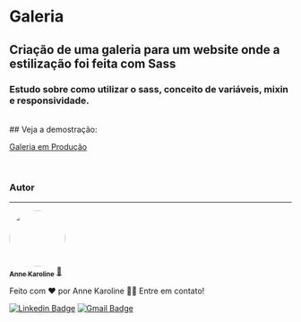 # Galeria
## Criação de uma galeria para um website onde a estilização foi feita com Sass

### Estudo sobre como utilizar o sass, conceito de variáveis, mixin e responsividade.

 <br />
## Veja a demostração:  

<a href="https://galeria-sass.vercel.app/">Galeria em Produção</a>

 <br />

### Autor
---

<a href="https://github.com/annekarolinefc">
 <img style="border-radius: 50%;" src="https://avatars.githubusercontent.com/u/58259238?v=4" width="100px;" alt=""/>
 <br />
 <sub><b>Anne Karoline</b></sub></a> <a href="https://github.com/annekarolinefc/" title="Anne Karoline">🚀</a>


Feito com ❤️ por Anne Karoline 👋🏽 Entre em contato!

[![Linkedin Badge](https://img.shields.io/badge/-Anne-blue?style=flat-square&logo=Linkedin&logoColor=white&link=https://www.linkedin.com/in/devannekarolinefc/)](https://www.linkedin.com/in/devannekarolinefc/) 
[![Gmail Badge](https://img.shields.io/badge/-annekarolinefc@gmail.com-c14438?style=flat-square&logo=Gmail&logoColor=white&link=mailto:annekarolinefc@gmail.com)](mailto:annekarolinefc@gmail.com)